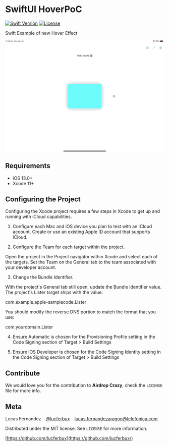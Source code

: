 # SwiftUI HoverPoC

[![Swift Version][swift-image]][swift-url]
[![License][license-image]][license-url]

Swift Example of new Hover Effect

![Example Video](meta/capture.gif)

## Requirements

- iOS 13.0+
- Xcode 11+

## Configuring the Project

Configuring the Xcode project requires a few steps in Xcode to get up and running with iCloud capabilities. 

1) Configure each Mac and iOS device you plan to test with an iCloud account. Create or use an existing Apple ID account that supports iCloud.

2) Configure the Team for each target within the project.

Open the project in the Project navigator within Xcode and select each of the targets. Set the Team on the General tab to the team associated with your developer account.

3) Change the Bundle Identifier.

With the project's General tab still open, update the Bundle Identifier value. The project's Lister target ships with the value:

com.example.apple-samplecode.Lister

You should modify the reverse DNS portion to match the format that you use:

com.yourdomain.Lister

4) Ensure Automatic is chosen for the Provisioning Profile setting in the Code Signing section of Target > Build Settings

5) Ensure iOS Developer is chosen for the Code Signing Identity setting in the Code Signing section of Target > Build Settings

## Contribute

We would love you for the contribution to **Airdrop Crazy**, check the ``LICENSE`` file for more info.

## Meta

Lucas Fernandez – [@lucferbux](https://twitter.com/lucferbux) – lucas.fernandezaragon@telefonica.com

Distributed under the MIT license. See ``LICENSE`` for more information.

[https://github.com/lucferbux](https://github.com/lucferbux/)

[swift-image]:https://img.shields.io/badge/swift-5.0-orange.svg
[swift-url]: https://swift.org/
[license-image]: https://img.shields.io/badge/License-MIT-blue.svg
[license-url]: LICENSE
